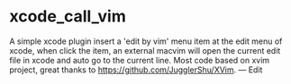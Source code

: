 xcode_call_vim
==============

A simple xcode plugin insert a 'edit by vim' menu item at the edit menu of xcode, when click the item, an external macvim will open the current edit file in xcode and auto go to the current line. Most code based on xvim project, great thanks to https://github.com/JugglerShu/XVim. — Edit
